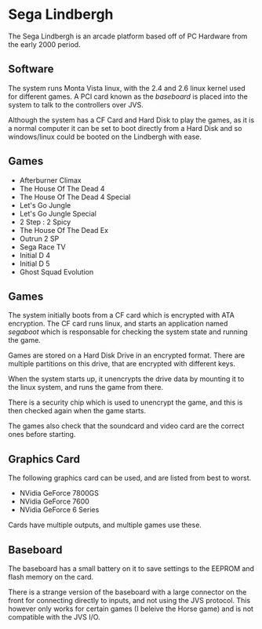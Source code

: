 # Sega Lindbergh

The Sega Lindbergh is an arcade platform based off of PC Hardware from the early 2000 period.

## Software

The system runs Monta Vista linux, with the 2.4 and 2.6 linux kernel used for different games. A PCI card known as the _baseboard_ is placed into the system to talk to the controllers over JVS.

Although the system has a CF Card and Hard Disk to play the games, as it is a normal computer it can be set to boot directly from a Hard Disk and so windows/linux could be booted on the Lindbergh with ease.

## Games

- Afterburner Climax
- The House Of The Dead 4
- The House Of The Dead 4 Special
- Let's Go Jungle
- Let's Go Jungle Special
- 2 Step : 2 Spicy
- The House Of The Dead Ex
- Outrun 2 SP
- Sega Race TV
- Initial D 4
- Initial D 5
- Ghost Squad Evolution

## Games

The system initially boots from a CF card which is encrypted with ATA encryption. The CF card runs linux, and starts an application named _segaboot_ which is responsable for checking the system state and running the game.

Games are stored on a Hard Disk Drive in an encrypted format. There are multiple partitions on this drive, that are encrypted with different keys.

When the system starts up, it unencrypts the drive data by mounting it to the linux system, and runs the game from there.

There is a security chip which is used to unencrypt the game, and this is then checked again when the game starts.

The games also check that the soundcard and video card are the correct ones before starting.

## Graphics Card

The following graphics card can be used, and are listed from best to worst.

- NVidia GeForce 7800GS
- NVidia GeForce 7600
- NVidia GeForce 6 Series

Cards have multiple outputs, and multiple games use these.


## Baseboard

The baseboard has a small battery on it to save settings to the EEPROM and flash memory on the card.

There is a strange version of the baseboard with a large connector on the front for connecting directly to inputs, and not using the JVS protocol. This however only works for certain games (I beleive the Horse game) and is not compatible with the JVS I/O.
